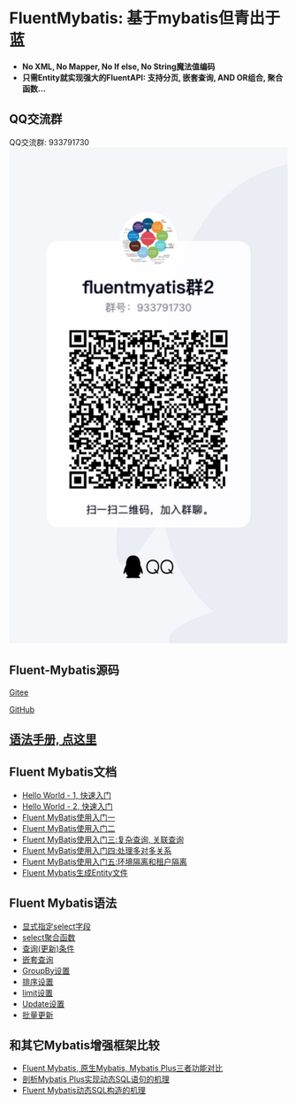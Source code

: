 # FluentMybatis: 基于mybatis但青出于蓝
- **No XML, No Mapper, No If else, No String魔法值编码**
- **只需Entity就实现强大的FluentAPI: 支持分页, 嵌套查询, AND OR组合, 聚合函数...**

## QQ交流群
QQ交流群: 933791730
![-w230](00-docs/qq2.jpeg)

## Fluent-Mybatis源码
[Gitee](https://gitee.com/fluent-mybatis/fluent-mybatis)

[GitHub](https://github.com/atool/fluent-mybatis) 

## [语法手册, 点这里](https://gitee.com/fluent-mybatis/fluent-mybatis/wikis)


## Fluent Mybatis文档
- [Hello World - 1, 快速入门](01-hello-world/README.md)
- [Hello World - 2, 快速入门](02-advanced-hello-world/README.md)
- [Fluent MyBatis使用入门一](04-advanced-generator/README.md)
- [Fluent MyBatis使用入门二](spring-boot-demo/Fluent-Mybatis-StepByStep2.md)
- [Fluent MyBatis使用入门三:复杂查询, 关联查询](spring-boot-demo/StepByStep-Join.md)
- [Fluent MyBatis使用入门四:处理多对多关系](many2many_demo/README.md)
- [Fluent MyBatis使用入门五:环境隔离和租户隔离](env_tenant_demo/README.md)
- [Fluent Mybatis生成Entity文件](03-entity-generator/README.md)

## Fluent Mybatis语法
- [显式指定select字段](05-more-syntax/segment/01-select.md)
- [select聚合函数](05-more-syntax/segment/02-select-aggregate.md)
- [查询(更新)条件](05-more-syntax/segment/03-where.md)
- [嵌套查询](05-more-syntax/segment/04-nested-where.md)
- [GroupBy设置](05-more-syntax/segment/05-groupBy.md)
- [排序设置](05-more-syntax/segment/06-orderBy.md)
- [limit设置](05-more-syntax/segment/07-limit.md)
- [Update设置](05-more-syntax/segment/08-update.md)
- [批量更新](00-docs/batch_update.md)

## 和其它Mybatis增强框架比较
- [Fluent Mybatis, 原生Mybatis, Mybatis Plus三者功能对比](00-docs/06-other/compare-mybatis.md)
- [剖析Mybatis Plus实现动态SQL语句的机理](00-docs/06-other/compare-mp-and-fm-01.md)
- [Fluent Mybatis动态SQL构造的机理](00-docs/06-other/compare-mp-and-fm-02.md)




